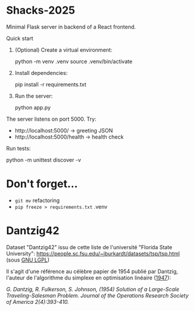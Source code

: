 # Shacks-2025

Minimal Flask server in backend of a React frontend.

Quick start

1. (Optional) Create a virtual environment:

   python -m venv .venv
   source .venv/bin/activate

2. Install dependencies:

   pip install -r requirements.txt

3. Run the server:

   python app.py

The server listens on port 5000. Try:

  - http://localhost:5000/         -> greeting JSON
  - http://localhost:5000/health  -> health check

Run tests:

  python -m unittest discover -v


# Don't forget...
- `git mv` refactoring
- `pip freeze > requirements.txt` .venv

# Dantzig42
Dataset "Dantzig42" issu de cette liste de l'université "Florida State University":
https://people.sc.fsu.edu/~jburkardt/datasets/tsp/tsp.html
(sous [GNU LGPL](https://www.gnu.org/licenses/lgpl-3.0.en.html))

Il s'agit d'une référence au célèbre papier de 1954 publié par Dantzig, l'auteur de l'algorithme du simplexe en optimisation linéaire ([1947](https://en.wikipedia.org/wiki/Simplex_algorithm#History)):

*G. Dantzig, R. Fulkerson, S. Johnson, (1954) Solution of a Large-Scale Traveling-Salesman Problem. Journal of the Operations Research Society of America 2(4):393-410.*